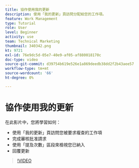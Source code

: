 ```yaml
---
title: 協作使用我的更新
description: 使用「我的更新」頁訪問分配給您的工作項。
feature: Work Management
type: Tutorial
role: User
level: Beginner
activity: use
team: Technical Marketing
thumbnail: 340342.png
kt: 9721
exl-id: 76e9dc5d-05e7-40e9-af05-af880018170c
doc-type: video
source-git-commit: d39754b619e526e1a869deedb38dd2f2b43aee57
workflow-type: tm+mt
source-wordcount: '66'
ht-degree: 0%

---
```


# 協作使用我的更新

在此影片中，您將學習如何：

* 使用「我的更新」頁訪問您被要求複查的工作項
* 完成審核批准請求
* 使用「提及次數」區段來檢視您已納入
* 回覆更新

>[!VIDEO](https://video.tv.adobe.com/v/340342/?quality=12)
